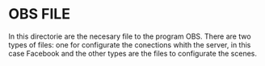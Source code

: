 # OBS FILE
In this directorie are the necesary file to the program OBS.
There are two types of files: one for configurate the conections whith the server, in this case Facebook and the other types are the files to configurate the scenes.